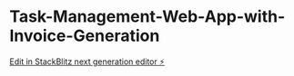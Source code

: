 # Task-Management-Web-App-with-Invoice-Generation

[Edit in StackBlitz next generation editor ⚡️](https://stackblitz.com/~/github.com/SyedaSana01/Task-Management-Web-App-with-Invoice-Generation)